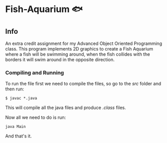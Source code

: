 # Fish-Aquarium :fish:
## Info
An extra credit assignment for my Advanced Object Oriented Programming class. This program implements 2D graphics to create a Fish Aquarium where a fish will be swimming around, when the fish collides with the borders it will swim around in the opposite direction. 

### Compiling and Running

To run the file first we need to compile the files, so go to the *src* folder and then run:

`$ javac *.java`

This will compile all the java files and produce *.class* files.

Now all we need to do is run:

`java Main`

And that's it. 
